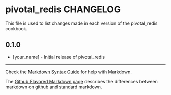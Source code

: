 pivotal_redis CHANGELOG
=======================

This file is used to list changes made in each version of the pivotal_redis cookbook.

0.1.0
-----
- [your_name] - Initial release of pivotal_redis

- - -
Check the [Markdown Syntax Guide](http://daringfireball.net/projects/markdown/syntax) for help with Markdown.

The [Github Flavored Markdown page](http://github.github.com/github-flavored-markdown/) describes the differences between markdown on github and standard markdown.

